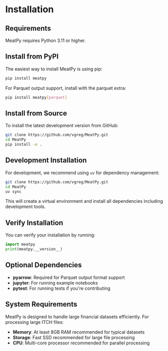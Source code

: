 # Installation

## Requirements

MeatPy requires Python 3.11 or higher.

## Install from PyPI

The easiest way to install MeatPy is using pip:

```bash
pip install meatpy
```

For Parquet output support, install with the parquet extra:

```bash
pip install meatpy[parquet]
```

## Install from Source

To install the latest development version from GitHub:

```bash
git clone https://github.com/vgreg/MeatPy.git
cd MeatPy
pip install -e .
```

## Development Installation

For development, we recommend using `uv` for dependency management:

```bash
git clone https://github.com/vgreg/MeatPy.git
cd MeatPy
uv sync
```

This will create a virtual environment and install all dependencies including development tools.

## Verify Installation

You can verify your installation by running:

```python
import meatpy
print(meatpy.__version__)
```

## Optional Dependencies

- **pyarrow**: Required for Parquet output format support
- **jupyter**: For running example notebooks
- **pytest**: For running tests if you're contributing

## System Requirements

MeatPy is designed to handle large financial datasets efficiently. For processing large ITCH files:

- **Memory**: At least 8GB RAM recommended for typical datasets
- **Storage**: Fast SSD recommended for large file processing
- **CPU**: Multi-core processor recommended for parallel processing
